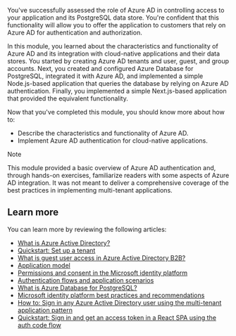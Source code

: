 You've successfully assessed the role of Azure AD in controlling access to your application and its PostgreSQL data store. You're confident that this functionality will allow you to offer the application to customers that rely on Azure AD for authentication and authorization. 

In this module, you learned about the characteristics and functionality of Azure AD and its integration with cloud-native applications and their data stores. You started by creating Azure AD tenants and user, guest, and group accounts. Next, you created and configured Azure Database for PostgreSQL, integrated it with Azure AD, and implemented a simple Node.js-based application that queries the database by relying on Azure AD authentication. Finally, you implemented a simple Next.js-based application that provided the equivalent functionality.

Now that you've completed this module, you should know more about how to:

* Describe the characteristics and functionality of Azure AD.
* Implement Azure AD authentication for cloud-native applications.

> [!NOTE]
> This module provided a basic overview of Azure AD authentication and, through hands-on exercises, familiarize readers with some aspects of Azure AD integration. It was not meant to deliver a comprehensive coverage of the best practices in implementing multi-tenant applications. 

## Learn more

You can learn more by reviewing the following articles:

* [What is Azure Active Directory?](/azure/active-directory/fundamentals/active-directory-whatis?azure-portal=true)
* [Quickstart: Set up a tenant](/azure/active-directory/develop/quickstart-create-new-tenant?azure-portal=true)
* [What is guest user access in Azure Active Directory B2B?](/azure/active-directory/external-identities/what-is-b2b?azure-portal=true)
* [Application model](/azure/active-directory/develop/application-model?azure-portal=true)
* [Permissions and consent in the Microsoft identity platform](/azure/active-directory/develop/v2-permissions-and-consent?azure-portal=true)
* [Authentication flows and application scenarios](/azure/active-directory/develop/authentication-flows-app-scenarios?azure-portal=true)
* [What is Azure Database for PostgreSQL?](/azure/postgresql/overview?azure-portal=true)
* [Microsoft identity platform best practices and recommendations](/azure/active-directory/develop/identity-platform-integration-checklist?azure-portal=true)
* [How to: Sign in any Azure Active Directory user using the multi-tenant application pattern](/azure/active-directory/develop/howto-convert-app-to-be-multi-tenant?azure-portal=true)
* [Quickstart: Sign in and get an access token in a React SPA using the auth code flow](/azure/active-directory/develop/quickstart-v2-javascript-auth-code-react?azure-portal=true)
